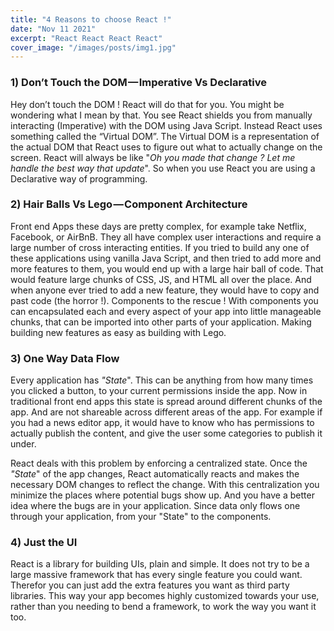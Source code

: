 ```yaml
---
title: "4 Reasons to choose React !"
date: "Nov 11 2021"
excerpt: "React React React React"
cover_image: "/images/posts/img1.jpg"
---
```

<!-- wp:heading {"level":3} -->
<h3>1) Don’t Touch the DOM — Imperative Vs Declarative</h3>
<!-- /wp:heading -->

<!-- wp:paragraph -->
<p>Hey don’t touch the DOM&nbsp;! React will do that for you. You might be wondering what I mean by that. You see React shields you from manually interacting (Imperative) with the DOM using Java Script. Instead React uses something called the “Virtual DOM”. The Virtual DOM is a representation of the actual DOM that React uses to figure out what to actually change on the screen. React will always be like "<em>Oh you made that change&nbsp;? Let me handle the best way that update</em>". So when you use React you are using a Declarative way of programming.</p>
<!-- /wp:paragraph -->

<!-- wp:heading {"level":3} -->
<h3>2) Hair Balls Vs Lego — Component Architecture</h3>
<!-- /wp:heading -->

<!-- wp:paragraph -->
<p>Front end Apps these days are pretty complex, for example take Netflix, Facebook, or AirBnB. They all have complex user interactions and require a large number of cross interacting entities. If you tried to build any one of these applications using vanilla Java Script, and then tried to add more and more features to them, you would end up with a large hair ball of code. That would feature large chunks of CSS, JS, and HTML all over the place. And when anyone ever tried to add a new feature, they would have to copy and past code (the horror&nbsp;!). Components to the rescue&nbsp;! With components you can encapsulated each and every aspect of your app into little manageable chunks, that can be imported into other parts of your application. Making building new features as easy as building with Lego.</p>
<!-- /wp:paragraph -->

<!-- wp:heading {"level":3} -->
<h3>3) One Way Data&nbsp;Flow</h3>
<!-- /wp:heading -->

<!-- wp:paragraph -->
<p>Every application has <em>"State</em>". This can be anything from how many times you clicked a button, to your current permissions inside the app. Now in traditional front end apps this state is spread around different chunks of the app. And are not shareable across different areas of the app. For example if you had a news editor app, it would have to know who has permissions to actually publish the content, and give the user some categories to publish it under.</p>
<!-- /wp:paragraph -->

<!-- wp:paragraph -->
<p>React deals with this problem by enforcing a centralized state. Once the <em>"State</em>" of the app changes, React automatically reacts and makes the necessary DOM changes to reflect the change. With this centralization you minimize the places where potential bugs show up. And you have a better idea where the bugs are in your application. Since data only flows one through your application, from your "State" to the components.</p>
<!-- /wp:paragraph -->

<!-- wp:heading {"level":3} -->
<h3>4) Just the&nbsp;UI</h3>
<!-- /wp:heading -->

<!-- wp:paragraph -->
<p>React is a library for building UIs, plain and simple. It does not try to be a large massive framework that has every single feature you could want. Therefor you can just add the extra features you want as third party libraries. This way your app becomes highly customized towards your use, rather than you needing to bend a framework, to work the way you want it too.</p>
<!-- /wp:paragraph -->